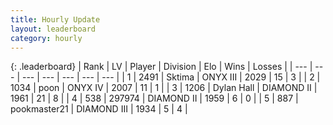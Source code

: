 ```yaml
---
title: Hourly Update
layout: leaderboard
category: hourly
---
```


{: .leaderboard}
| Rank | LV | Player | Division | Elo | Wins | Losses |
| --- | --- | --- | --- | --- | --- | --- |
| <span data-change="0">1</span> | 2491 | <span title="ID: 353063">Sktima</span> | ONYX III | <span data-change="7">2029</span> | <span data-change="1">15</span> | <span data-change="0">3</span> |
| <span data-change="0">2</span> | 1034 | <span title="ID: 540690">poon</span> | ONYX IV | <span data-change="0">2007</span> | <span data-change="0">11</span> | <span data-change="0">1</span> |
| <span data-change="1">3</span> | 1206 | <span title="ID: 174294">Dylan Hall</span> | DIAMOND II | <span data-change="12">1961</span> | <span data-change="2">21</span> | <span data-change="0">8</span> |
| <span data-change="-1">4</span> | 538 | <span title="ID: 544038">297974</span> | DIAMOND II | <span data-change="0">1959</span> | <span data-change="0">6</span> | <span data-change="0">0</span> |
| <span data-change="0">5</span> | 887 | <span title="ID: 652474">pookmaster21</span> | DIAMOND III | <span data-change="0">1934</span> | <span data-change="0">5</span> | <span data-change="0">4</span> |